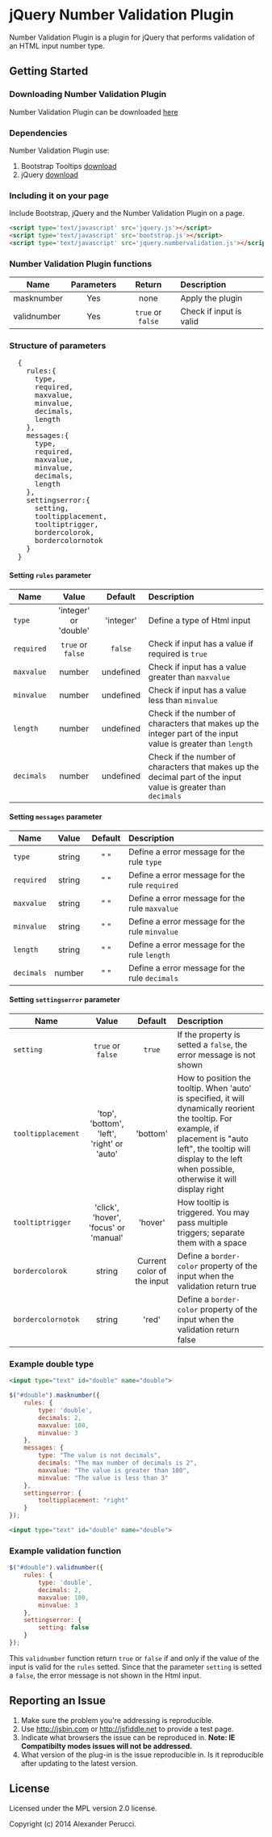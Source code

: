 jQuery Number Validation Plugin
=======================

Number Validation Plugin is a plugin for jQuery that performs validation of an HTML input number type.

## Getting Started

### Downloading Number Validation Plugin

Number Validation Plugin can be downloaded [here](https://github.com/prednaxela/jquery.numbervalidation/archive/master.zip)

### Dependencies

Number Validation Plugin use:

 1. Bootstrap Tooltips [download](http://getbootstrap.com/)
 2. jQuery [download](http://jquery.com/) 
 
### Including it on your page

Include Bootstrap, jQuery and the Number Validation Plugin on a page.

```html
<script type='text/javascript' src='jquery.js'></script>
<script type='text/javascript' src='bootstrap.js'></script>
<script type='text/javascript' src='jquery.numbervalidation.js'></script>
```
### Number Validation Plugin functions
| Name          | Parameters      |Return            | Description  |
| ------------- |:---------------:|:----------------:|:------------|
| masknumber    | Yes             | none             | Apply the plugin |
| validnumber   | Yes             | `true` or `false`| Check if input is valid|

### Structure of parameters
<pre>
  {
    rules:{
      type,
      required,
      maxvalue,
      minvalue,
      decimals,
      length
    },  
    messages:{
      type,
      required,
      maxvalue,
      minvalue,
      decimals,
      length
    },
    settingserror:{
      setting,
      tooltipplacement,
      tooltiptrigger,
      bordercolorok,
      bordercolornotok
    }
  }
</pre>

#### Setting `rules` parameter

| Name          | Value           |Default      | Description  |
| ------------- |:---------------------:|:-------------:|:------------|
| `type`          | 'integer' or 'double' | 'integer'     | Define a type of Html input|
| `required`      | `true` or `false`         | `false`         | Check if input has a value if required is `true`|
| `maxvalue`      | number                | undefined     | Check if input has a value greater than `maxvalue` |
| `minvalue`      | number                | undefined     | Check if input has a value less than `minvalue`  |
| `length`        | number                | undefined     | Check if the number of characters that makes up the integer part of the input value is greater than `length` |
| `decimals`      | number                | undefined     | Check if the number of characters that makes up the decimal part of the input value is greater than `decimals` |

#### Setting `messages` parameter
| Name          | Value  |Default | Description  |
| ------------- |:------:|:------:|:------------|
| `type`        | string | " "     | Define a error message for the rule `type`|
| `required`    | string | " "     | Define a error message for the rule  `required`|
| `maxvalue`    | string | " "     | Define a error message for the rule  `maxvalue` |
| `minvalue`    | string | " "     | Define a error message for the rule  `minvalue`|
| `length`      | string | " "     | Define a error message for the rule  `length`|
| `decimals`    | number | " "     | Define a error message for the rule  `decimals`|

#### Setting `settingserror` parameter
| Name               | Value  |Default | Description  |
| ------------------ |:------:|:------:|:------------|
| `setting`    |`true` or `false`         | `true`     |If the property is setted a `false`, the error message is not shown   |
| `tooltipplacement` | 'top', 'bottom', 'left', 'right' or 'auto' | 'bottom' | How to position the tooltip. When 'auto' is specified, it will dynamically reorient the tooltip. For example, if placement is "auto left", the tooltip will display to the left when possible, otherwise it will display right|
| `tooltiptrigger`   | 'click', 'hover', 'focus' or 'manual' | 'hover'     | How tooltip is triggered. You may pass multiple triggers; separate them with a space|
| `bordercolorok`    | string | Current color of the input     | Define a `border-color` property of the input when the validation return true |
| `bordercolornotok` | string | 'red'     | Define a `border-color` property of the input when the validation return false |

### Example double type
```html
<input type="text" id="double" name="double">
```

```javascript
$("#double").masknumber({
    rules: {
        type: 'double',
        decimals: 2,
        maxvalue: 100,
        minvalue: 3
    },
    messages: {
        type: "The value is not decimals",
        decimals: "The max number of decimals is 2",
        maxvalue: "The value is greater than 100",
        minvalue: "The value is less than 3"
    },
    settingserror: {
        tooltipplacement: "right"
    }
});
```

```html
<input type="text" id="double" name="double">
```

### Example validation function
```javascript
$("#double").validnumber({
    rules: {
        type: 'double',
        decimals: 2,
        maxvalue: 100,
        minvalue: 3
    },
    settingserror: {
        setting: false
    }
});
```
This `validnumber` function return `true` or `false` if and only if the value of the input is valid for the `rules` setted. Since that the parameter `setting` is setted a `false`, the error message is not shown in the Html input.

## Reporting an Issue

1. Make sure the problem you're addressing is reproducible.
2. Use http://jsbin.com or http://jsfiddle.net to provide a test page.
3. Indicate what browsers the issue can be reproduced in. **Note: IE Compatibilty modes issues will not be addressed.**
4. What version of the plug-in is the issue reproducible in. Is it reproducible after updating to the latest version.


## License
Licensed under the MPL version 2.0 license.

Copyright (c) 2014 Alexander Perucci.

